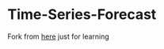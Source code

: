 # Time-Series-Forecast
 Fork from [here](https://github.com/EthanChenYZ/Time-Series-Forecast)
just for learning
